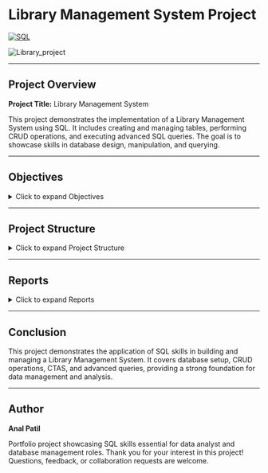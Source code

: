 # Library Management System Project

[![SQL](https://img.shields.io/badge/SQL-Skills-blue)](https://www.sql.org/)  

![Library_project](https://github.com/aanalpatil24/Library_Management_System/blob/dea700250d01e65025ce9fb31de2a559968f36e0/library.jpg)

---

## Project Overview

**Project Title:** Library Management System  

This project demonstrates the implementation of a Library Management System using SQL. It includes creating and managing tables, performing CRUD operations, and executing advanced SQL queries. The goal is to showcase skills in database design, manipulation, and querying.

---

## Objectives

<details>
<summary>Click to expand Objectives</summary>

1. **Set up the Library Management System Database:** Create and populate tables for branches, employees, members, books, issued status, and return status.  
2. **CRUD Operations:** Perform Create, Read, Update, and Delete operations on the data.  
3. **CTAS (Create Table As Select):** Utilize CTAS to create new tables based on query results.  
4. **Advanced SQL Queries:** Develop complex queries to analyze and retrieve specific data.  

</details>

---

## Project Structure

<details>
<summary>Click to expand Project Structure</summary>

### 1. Database Setup
![ERD](https://github.com/aanalpatil24/Library_Management_System/blob/86d198dad583241f721effb74d116ef7f4c672b1/Library%20ER%20Diagram.png)

- **Database Creation:** Created a database named `library`.  
- **Table Creation:** Created tables for branches, employees, members, books, issued status, and return status with proper relationships and constraints.  

### 2. CRUD Operations
- **Create:** Inserted sample records into the `books` table.  
- **Read:** Retrieved data from various tables for analysis.  
- **Update:** Updated records in the `employees` table.  
- **Delete:** Removed records from the `members` table when necessary.  

### 3. CTAS (Create Table As Select)
- **Summary Tables:** Used CTAS to generate new tables based on query results for easier reporting and analysis.  

### 4. Data Analysis & Findings
- Performed SQL queries to extract insights on book categories, issued books, employee salaries, and member registrations.  

</details>

---

## Reports

<details>
<summary>Click to expand Reports</summary>

- **Database Schema:** Detailed table structures and relationships.  
- **Data Analysis:** Insights into book categories, employee salaries, member registration trends, and issued books.  
- **Summary Reports:** Aggregated data on high-demand books and employee performance.  

</details>

---

## Conclusion

This project demonstrates the application of SQL skills in building and managing a Library Management System. It covers database setup, CRUD operations, CTAS, and advanced queries, providing a strong foundation for data management and analysis.

---

## Author

**Anal Patil**  

Portfolio project showcasing SQL skills essential for data analyst and database management roles.
Thank you for your interest in this project! Questions, feedback, or collaboration requests are welcome.


